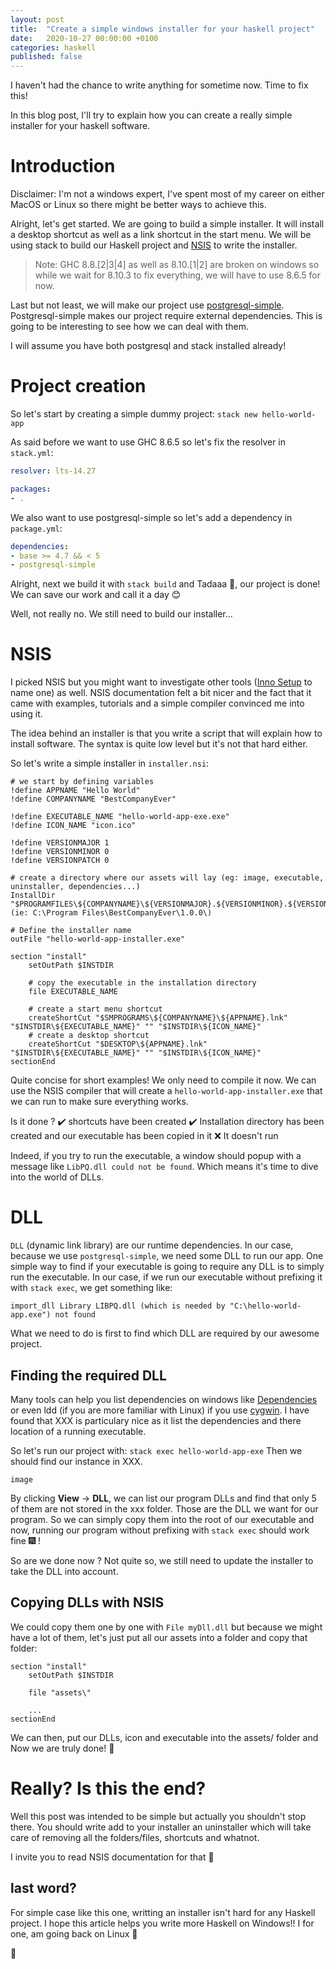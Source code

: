```yaml
---
layout: post
title:  "Create a simple windows installer for your haskell project"
date:   2020-10-27 00:00:00 +0100
categories: haskell
published: false
---
```


I haven't had the chance to write anything for sometime now. Time to fix this!

In this blog post, I'll try to explain how you can create a really simple installer for your haskell software.

# Introduction

Disclaimer: I'm not a windows expert, I've spent most of my career on either MacOS or Linux so there might be better ways to achieve this.

Alright, let's get started. We are going to build a simple installer. It will install a desktop shortcut as well as a link shortcut in the start menu.
We will be using stack to build our Haskell project and [NSIS](https://nsis.sourceforge.io/Main_Page) to write the installer.

> Note: GHC 8.8.[2\|3\|4] as well as 8.10.[1\|2] are broken on windows so while we wait for 8.10.3 to fix everything, we will have to use 8.6.5 for now.

Last but not least, we will make our project use [postgresql-simple](https://github.com/lpsmith/postgresql-simple/). Postgresql-simple makes our project require external dependencies. This is going to be interesting to see how we can deal with them.

I will assume you have both postgresql and stack installed already!

# Project creation

So let's start by creating a simple dummy project: `stack new hello-world-app`

As said before we want to use GHC 8.6.5 so let's fix the resolver in `stack.yml`:

```yml
resolver: lts-14.27

packages:
- .
```

We also want to use postgresql-simple so let's add a dependency in `package.yml`:

```yml
dependencies:
- base >= 4.7 && < 5
- postgresql-simple
```

Alright, next we build it with `stack build` and Tadaaa :tada:, our project is done! We can save our work and call it a day :blush:

Well, not really no. We still need to build our installer...

# NSIS

I picked NSIS but you might want to investigate other tools ([Inno Setup](https://jrsoftware.org/isinfo.php) to name one) as well. NSIS documentation felt a bit nicer and the fact that it came with examples, tutorials and a simple compiler convinced me into using it.

The idea behind an installer is that you write a script that will explain how to install software. The syntax is quite low level but it's not that hard either.

So let's write a simple installer in `installer.nsi`:

```nsi
# we start by defining variables
!define APPNAME "Hello World"
!define COMPANYNAME "BestCompanyEver"

!define EXECUTABLE_NAME "hello-world-app-exe.exe"
!define ICON_NAME "icon.ico"

!define VERSIONMAJOR 1
!define VERSIONMINOR 0
!define VERSIONPATCH 0

# create a directory where our assets will lay (eg: image, executable, uninstaller, dependencies...)
InstallDir "$PROGRAMFILES\${COMPANYNAME}\${VERSIONMAJOR}.${VERSIONMINOR}.${VERSIONPATCH}" (ie: C:\Program Files\BestCompanyEver\1.0.0\)

# Define the installer name
outFile "hello-world-app-installer.exe"

section "install"
	setOutPath $INSTDIR

    # copy the executable in the installation directory
    file EXECUTABLE_NAME

	# create a start menu shortcut
	createShortCut "$SMPROGRAMS\${COMPANYNAME}\${APPNAME}.lnk" "$INSTDIR\${EXECUTABLE_NAME}" "" "$INSTDIR\${ICON_NAME}"
	# create a desktop shortcut
    createShortCut "$DESKTOP\${APPNAME}.lnk" "$INSTDIR\${EXECUTABLE_NAME}" "" "$INSTDIR\${ICON_NAME}"
sectionEnd
```

Quite concise for short examples! We only need to compile it now. We can use the NSIS compiler that will create a `hello-world-app-installer.exe` that we can run to make sure everything works.

Is it done ?
:heavy_check_mark: shortcuts have been created
:heavy_check_mark: Installation directory has been created and our executable has been copied in it
:x: It doesn't run

Indeed, if you try to run the executable, a window should popup with a message like `LibPQ.dll could not be found`. Which means it's time to dive into the world of DLLs.

# DLL

`DLL` (dynamic link library) are our runtime dependencies. In our case, because we use `postgresql-simple`, we need some DLL to run our app.
One simple way to find if your executable is going to require any DLL is to simply run the executable. In our case, if we run our executable without prefixing it with `stack exec`, we get something like:

```
import_dll Library LIBPQ.dll (which is needed by "C:\hello-world-app.exe") not found
```

What we need to do is first to find which DLL are required by our awesome project.

## Finding the required DLL

Many tools can help you list dependencies on windows like [Dependencies](https://github.com/lucasg/Dependencies) or even ldd (if you are more familiar with Linux) if you use [cygwin](https://cygwin.com/).
I have found that XXX is particulary nice as it list the dependencies and there location of a running executable.

So let's run our project with: `stack exec hello-world-app-exe`
Then we should find our instance in XXX.

`image`

By clicking **View** -> **DLL**, we can list our program DLLs and find that only 5 of them are not stored in the xxx folder.
Those are the DLL we want for our program. So we can simply copy them into the root of our executable and now, running our program without prefixing with `stack exec` should work fine :fireworks: !

So are we done now ? Not quite so, we still need to update the installer to take the DLL into account.

## Copying DLLs with NSIS

We could copy them one by one with `File myDll.dll` but because we might have a lot of them, let's just put all our assets into a folder and copy that folder:

```nsi
section "install"
	setOutPath $INSTDIR

    file "assets\"

    ...
sectionEnd
```

We can then, put our DLLs, icon and executable into the assets/ folder and Now we are truly done! :sparkler:

# Really? Is this the end?

Well this post was intended to be simple but actually you shouldn't stop there. You should write add to your installer an uninstaller which will take care of removing all the folders/files, shortcuts and whatnot.

I invite you to read NSIS documentation for that :blue_book:

## last word?

For simple case like this one, writting an installer isn't hard for any Haskell project. I hope this article helps you write more Haskell on Windows!!
I for one, am going back on Linux :penguin:

:cactus:
